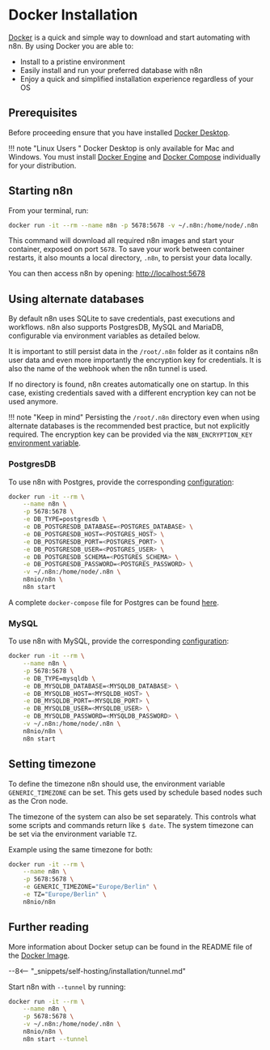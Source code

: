 # Docker Installation

[Docker](https://www.docker.com/) is a quick and simple way to download and start automating with n8n. By using Docker you are able to:

* Install to a pristine environment
* Easily install and run your preferred database with n8n
* Enjoy a quick and simplified installation experience regardless of your OS

## Prerequisites

Before proceeding ensure that you have installed [Docker Desktop](https://docs.docker.com/get-docker/).

!!! note "Linux Users "
    Docker Desktop is only available for Mac and Windows. You must install [Docker Engine](https://docs.docker.com/engine/install/) and [Docker Compose](https://docs.docker.com/compose/install/) individually for your distribution.


## Starting n8n

From your terminal, run:

```sh
docker run -it --rm	--name n8n -p 5678:5678	-v ~/.n8n:/home/node/.n8n	n8nio/n8n
```

This command will download all required n8n images and start your container, exposed on port `5678`. To save your work between container restarts, it also mounts a local directory, `.n8n`, to persist your data locally.

You can then access n8n by opening:
[http://localhost:5678](http://localhost:5678)

## Using alternate databases

By default n8n uses SQLite to save credentials, past executions and workflows.
n8n also supports PostgresDB, MySQL and MariaDB, configurable via
environment variables as detailed below.

It is important to still persist data in the `/root/.n8n` folder as it contains n8n user data and even more importantly the encryption key
for credentials. It is also the name of the webhook when the n8n tunnel is used. 

If no directory is found, n8n creates automatically one on
startup. In this case, existing credentials saved with a different encryption key can not be used anymore.

!!! note "Keep in mind"
    Persisting the `/root/.n8n` directory even when using alternate databases is the recommended best practice, but not explicitly required. The encryption key can be provided via the `N8N_ENCRYPTION_KEY` [environment variable](/hosting/environment-variables/#deployment).


### PostgresDB

To use n8n with Postgres, provide the corresponding [configuration](/hosting/configuration/):

```sh
docker run -it --rm \
	--name n8n \
	-p 5678:5678 \
	-e DB_TYPE=postgresdb \
	-e DB_POSTGRESDB_DATABASE=<POSTGRES_DATABASE> \
	-e DB_POSTGRESDB_HOST=<POSTGRES_HOST> \
	-e DB_POSTGRESDB_PORT=<POSTGRES_PORT> \
	-e DB_POSTGRESDB_USER=<POSTGRES_USER> \
	-e DB_POSTGRESDB_SCHEMA=<POSTGRES_SCHEMA> \
	-e DB_POSTGRESDB_PASSWORD=<POSTGRES_PASSWORD> \
	-v ~/.n8n:/home/node/.n8n \
	n8nio/n8n \
	n8n start
```

A complete `docker-compose` file for Postgres can be found [here](https://github.com/n8n-io/n8n/blob/master/docker/compose/withPostgres/).

### MySQL

To use n8n with MySQL, provide the corresponding [configuration](/hosting/configuration/):

```sh
docker run -it --rm \
	--name n8n \
	-p 5678:5678 \
	-e DB_TYPE=mysqldb \
	-e DB_MYSQLDB_DATABASE=<MYSQLDB_DATABASE> \
	-e DB_MYSQLDB_HOST=<MYSQLDB_HOST> \
	-e DB_MYSQLDB_PORT=<MYSQLDB_PORT> \
	-e DB_MYSQLDB_USER=<MYSQLDB_USER> \
	-e DB_MYSQLDB_PASSWORD=<MYSQLDB_PASSWORD> \
	-v ~/.n8n:/home/node/.n8n \
	n8nio/n8n \
	n8n start
```

## Setting timezone

To define the timezone n8n should use, the environment variable `GENERIC_TIMEZONE` can be set. This gets used by schedule based nodes such as the Cron node.

The timezone of the system can also be set separately. This controls what
some scripts and commands return like `$ date`. The system timezone can be set via the environment variable `TZ`.

Example using the same timezone for both:

```sh
docker run -it --rm \
	--name n8n \
	-p 5678:5678 \
	-e GENERIC_TIMEZONE="Europe/Berlin" \
	-e TZ="Europe/Berlin" \
	n8nio/n8n
```

## Further reading

More information about Docker setup can be found in the README file of the [Docker Image](https://github.com/n8n-io/n8n/tree/master/docker/images/n8n).



--8<-- "_snippets/self-hosting/installation/tunnel.md"

Start n8n with `--tunnel` by running:

```bash
docker run -it --rm \
	--name n8n \
	-p 5678:5678 \
	-v ~/.n8n:/home/node/.n8n \
	n8nio/n8n \
	n8n start --tunnel
```
